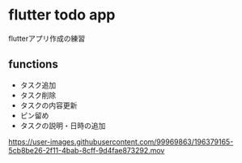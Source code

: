 # flutter todo app
flutterアプリ作成の練習

## functions
- タスク追加
- タスク削除
- タスクの内容更新
- ピン留め
- タスクの説明・日時の追加


https://user-images.githubusercontent.com/99969863/196379165-5cb8be26-2f11-4bab-8cff-9d4fae873292.mov
